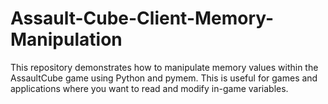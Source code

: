 # Assault-Cube-Client-Memory-Manipulation
This repository demonstrates how to manipulate memory values within the AssaultCube game using Python and pymem. This is useful for games and applications where you want to read and modify in-game variables.
